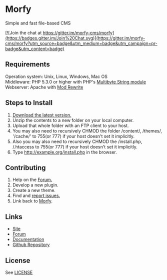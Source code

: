 # Morfy
Simple and fast file-based CMS

[![Join the chat at https://gitter.im/morfy-cms/morfy](https://badges.gitter.im/Join%20Chat.svg)](https://gitter.im/morfy-cms/morfy?utm_source=badge&utm_medium=badge&utm_campaign=pr-badge&utm_content=badge)


## Requirements
Operation system: Unix, Linux, Windows, Mac OS  
Middleware: PHP 5.3.0 or higher with PHP's [Multibyte String module](http://php.net/mbstring)   
Webserver: Apache with [Mod Rewrite](http://httpd.apache.org/docs/current/mod/mod_rewrite.html)  

## Steps to Install
1. [Download the latest version.](http://morfy.org/download)
2. Unzip the contents to a new folder on your local computer.
3. Upload that whole folder with an FTP client to your host.
4. You may also need to recursively CHMOD the folder /content/, /themes/, '/cache/' to 755(or 777) if your host doesn't set it implicitly.
5. Also you may also need to recursively CHMOD the /install.php, /.htaccess to 755(or 777) if your host doesn't set it implicitly.
6. Type http://example.org/install.php in the browser.

## Contributing
1. Help on the [Forum.](http://forum.morfy.org)
2. Develop a new plugin.
3. Create a new theme.
4. Find and [report issues.](https://github.com/morfy-cms/morfy/issues)
5. Link back to [Morfy](http://morfy.org).

## Links
- [Site](http://morfy.org)
- [Forum](http://forum.morfy.org)
- [Documentation](http://morfy.org/documentation)
- [Github Repository](https://github.com/morfy-cms/morfy)

## License
See [LICENSE](https://github.com/morfy-cms/morfy/blob/master/LICENSE.md)
